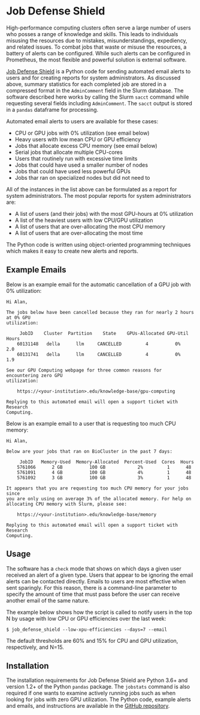 # Job Defense Shield

High-performance computing clusters often serve a large number of users who posses a range of knowledge and skills. This leads to individuals misusing the resources due to mistakes, misunderstandings, expediency, and related issues. To combat jobs that waste or misuse the resources, a battery of alerts can be configured. While such alerts can be configured in Prometheus, the most flexible and powerful solution is external software.

<a href="https://github.com/PrincetonUniversity/job_defense_shield" target="_blank">Job Defense Shield</a> is a Python code for sending automated email alerts to users and for creating reports for system administrators. As discussed above, summary statistics for each completed job are stored in a compressed format in the `AdminComment` field in the Slurm database. The software described here works by calling the Slurm `sacct` command while requesting several fields including `AdminComment`. The `sacct` output is stored in a `pandas` dataframe for processing.

Automated email alerts to users are available for these cases:

- CPU or GPU jobs with 0% utilization (see email below)
- Heavy users with low mean CPU or GPU efficiency
- Jobs that allocate excess CPU memory (see email below)
- Serial jobs that allocate multiple CPU-cores
- Users that routinely run with excessive time limits
- Jobs that could have used a smaller number of nodes
- Jobs that could have used less powerful GPUs
- Jobs thar ran on specialized nodes but did not need to

All of the instances in the list above can be formulated as a report
for system administrators. The most popular reports for system
administrators are:

- A list of users (and their jobs) with the most GPU-hours at 0% utilization
- A list of the heaviest users with low CPU/GPU utilization
- A list of users that are over-allocating the most CPU memory
- A list of users that are over-allocating the most time

The Python code is written using object-oriented programming techniques which makes it easy to create new alerts and reports.

## Example Emails

Below is an example email for the automatic cancellation of a GPU job with 0% utilization:

```
Hi Alan,

The jobs below have been cancelled because they ran for nearly 2 hours at 0% GPU
utilization:

     JobID    Cluster  Partition    State    GPUs-Allocated GPU-Util  Hours
    60131148   della      llm     CANCELLED         4          0%      2.0  
    60131741   della      llm     CANCELLED         4          0%      1.9  

See our GPU Computing webpage for three common reasons for encountering zero GPU
utilization:

    https://<your-institution>.edu/knowledge-base/gpu-computing

Replying to this automated email will open a support ticket with Research
Computing.
```

Below is an example email to a user that is requesting too much CPU memory:

```
Hi Alan,

Below are your jobs that ran on BioCluster in the past 7 days:

     JobID   Memory-Used  Memory-Allocated  Percent-Used  Cores  Hours
    5761066      2 GB          100 GB            2%         1      48
    5761091      4 GB          100 GB            4%         1      48
    5761092      3 GB          100 GB            3%         1      48

It appears that you are requesting too much CPU memory for your jobs since
you are only using on average 3% of the allocated memory. For help on
allocating CPU memory with Slurm, please see:

    https://<your-institution>.edu/knowledge-base/memory

Replying to this automated email will open a support ticket with Research
Computing. 
```

## Usage

The software has a `check` mode that shows on which days a given user received an alert of a given type. Users that appear to be ignoring the email alerts can be contacted directly. Emails to users are most effective when sent sparingly. For this reason, there is a command-line parameter to specify the amount of time that must pass before the user can receive another email of the same nature.

The example below shows how the script is called to notify users in the top N by usage with low CPU or GPU efficiencies over the last week:

```
$ job_defense_shield --low-xpu-efficiencies --days=7 --email
```

The default thresholds are 60% and 15% for CPU and GPU utilization, respectively, and N=15.

## Installation

The installation requirements for Job Defense Shield are Python 3.6+ and version 1.2+ of the Python `pandas` package. The `jobstats` command is also required if one wants to examine actively running jobs such as when looking for jobs with zero GPU utilization. The Python code, example alerts and emails, and instructions are available in the <a href="https://github.com/PrincetonUniversity/job_defense_shield" target="_blank">GitHub repository</a>.
